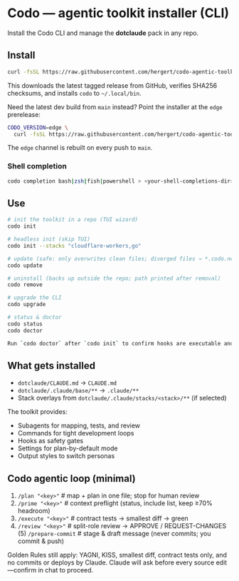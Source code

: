 # Codo — agentic toolkit installer (CLI)

Install the Codo CLI and manage the **dotclaude** pack in any repo.

## Install

```bash
curl -fsSL https://raw.githubusercontent.com/hergert/codo-agentic-toolkit/main/scripts/install.sh | bash
```
This downloads the latest tagged release from GitHub, verifies SHA256 checksums, and installs `codo` to `~/.local/bin`.

Need the latest dev build from `main` instead? Point the installer at the `edge` prerelease:

```bash
CODO_VERSION=edge \
  curl -fsSL https://raw.githubusercontent.com/hergert/codo-agentic-toolkit/main/scripts/install.sh | bash
```
The `edge` channel is rebuilt on every push to `main`.

### Shell completion
```bash
codo completion bash|zsh|fish|powershell > <your-shell-completions-dir>
```

## Use

```bash
# init the toolkit in a repo (TUI wizard)
codo init

# headless init (skip TUI)
codo init --stacks "cloudflare-workers,go"

# update (safe: only overwrites clean files; diverged files → *.codo.new)
codo update

# uninstall (backs up outside the repo; path printed after removal)
codo remove

# upgrade the CLI
codo upgrade

# status & doctor
codo status
codo doctor

Run `codo doctor` after `codo init` to confirm hooks are executable and Python 3 is available.
```

## What gets installed

- `dotclaude/CLAUDE.md` → `CLAUDE.md`
- `dotclaude/.claude/base/**` → `.claude/**`
- Stack overlays from `dotclaude/.claude/stacks/<stack>/**` (if selected)

The toolkit provides:
- Subagents for mapping, tests, and review
- Commands for tight development loops
- Hooks as safety gates
- Settings for plan-by-default mode
- Output styles to switch personas

## Codo agentic loop (minimal)
1) `/plan "<key>"`       # map + plan in one file; stop for human review
2) `/prime "<key>"`      # context preflight (status, include list, keep ≥70% headroom)
3) `/execute "<key>"`    # contract tests → smallest diff → green
4) `/review "<key>"`     # split-role review → APPROVE / REQUEST-CHANGES
(5) `/prepare-commit`    # stage & draft message (never commits; you commit & push)

Golden Rules still apply: YAGNI, KISS, smallest diff, contract tests only, and no commits or deploys by Claude. Claude will ask before every source edit—confirm in chat to proceed.
